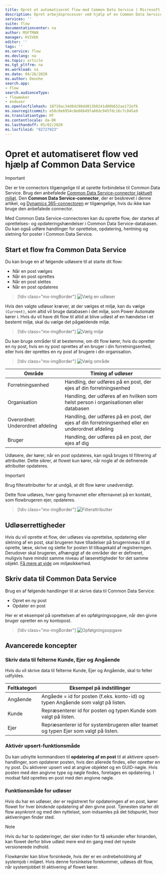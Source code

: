 ```yaml
---
title: Opret et automatiseret flow med Common Data Service | Microsoft Docs
description: Opret arbejdsprocesser ved hjælp af en Common Data Service-forbindelse og Power Automate
services: ''
suite: flow
documentationcenter: na
author: MSFTMAN
manager: KVIVEK
editor: ''
tags: ''
ms.service: flow
ms.devlang: na
ms.topic: article
ms.tgt_pltfrm: na
ms.workload: na
ms.date: 04/26/2020
ms.author: Deonhe
search.app:
- Flow
search.audienceType:
- flowmaker
- enduser
ms.openlocfilehash: 18719ac34d84298dd813b0241d00b652ae172ef6
ms.sourcegitcommit: e58c8e6954c8e666497a66dc945fdc16c7c845a9
ms.translationtype: HT
ms.contentlocale: da-DK
ms.lasthandoff: 05/02/2020
ms.locfileid: "82727923"
---
```

# <a name="create-an-automated-flow-by-using-common-data-service"></a>Opret et automatiseret flow ved hjælp af Common Data Service

>[!IMPORTANT]
>Der er tre connectors tilgængelige til at oprette forbindelse til Common Data Service. Brug den anbefalede [Common Data Service-connector (aktuelt miljø)](./connection-cds-native.md). Den **Common Data Service-connector**, der er beskrevet i denne artikel, og [Dynamics 365-connectoren](https://docs.microsoft.com/connectors/dynamicscrmonline/) er tilgængelige, hvis du ikke kan bruge den anbefalede connector.


Med Common Data Service-connectoren kan du oprette flow, der startes af oprettelses- og opdateringshændelser i Common Data Service-databasen. Du kan også udføre handlinger for oprettelse, opdatering, hentning og sletning for poster i Common Data Service.

## <a name="initiate-a-flow-from-common-data-service"></a>Start et flow fra Common Data Service

Du kan bruge en af følgende udløsere til at starte dit flow:

- Når en post vælges
- Når en post oprettes
- Når en post slettes
- Når en post opdateres


> [!div class="mx-imgBorder"]
> ![Vælg en udløser](./media/cds-connector/Triggers.png)

Hvis den valgte udløser kræver, at der vælges et miljø, kan du vælge `(Current)`, som altid vil bruge databasen i det miljø, som Power Automate kører i. Hvis du vil have dit flow til altid at blive udløst af en hændelse i et bestemt miljø, skal du vælge det pågældende miljø.

> [!div class="mx-imgBorder"]
> ![Vælg miljø](./media/cds-connector/Environments.png)

Du kan bruge områder til at bestemme, om dit flow kører, hvis du opretter en ny post, hvis en ny post oprettes af en bruger i din forretningsenhed, eller hvis der oprettes en ny post af brugere i din organisation.

> [!div class="mx-imgBorder"]
> ![Vælg område](./media/cds-connector/Scopes.png)

|Område|Timing af udløser|
| --- | --- |
|Forretningsenhed|Handling, der udføres på en post, der ejes af din forretningsenhed|
|Organisation|Handling, der udføres af en hvilken som helst person i organisationen eller databasen|
|Overordnet: Underordnet afdeling|Handling, der udføres på en post, der ejes af din forretningsenhed eller en underordnet afdeling|
|Bruger|Handling, der udføres på en post, der ejes af dig|

Udløsere, der kører, når en post opdateres, kan også bruges til filtrering af attributter. Dette sikrer, at flowet kun kører, når nogle af de definerede attributter opdateres.

> [!IMPORTANT]
> Brug filterattributter for at undgå, at dit flow kører unødvendigt.

Dette flow udløses, hver gang fornavnet eller efternavnet på en kontakt, som flowbrugeren ejer, opdateres.

> [!div class="mx-imgBorder"]
> ![Filterattributter](./media/cds-connector/FilterAttributes.png)

## <a name="trigger-privileges"></a>Udløserrettigheder

Hvis du vil oprette et flow, der udløses via oprettelse, opdatering eller sletning af en post, skal brugeren have tilladelser på brugerniveau til at oprette, læse, skrive og slette for posten til tilbagekald af registreringen. Derudover skal brugeren, afhængigt af de områder der er defineret, muligvis have mindst samme niveau af læserettigheder for det samme objekt.  [Få mere at vide](https://docs.microsoft.com/power-platform/admin/database-security) om miljøsikkerhed.

## <a name="write-data-into-common-data-service"></a>Skriv data til Common Data Service

Brug en af følgende handlinger til at skrive data til Common Data Service:

- Opret en ny post
- Opdater en post

Her er et eksempel på oprettelsen af en opfølgningsopgave, når den givne bruger opretter en ny kontopost.  

> [!div class="mx-imgBorder"]
> ![Opfølgningsopgave](./media/cds-connector/Regarding.png)

## <a name="advanced-concepts"></a>Avancerede koncepter

### <a name="write-data-into-customer-owner-and-regarding-fields"></a>Skriv data til felterne Kunde, Ejer og Angående

Hvis du vil skrive data til felterne Kunde, Ejer og Angående, skal to felter udfyldes.

| Feltkategori | Eksempel på indstillinger |
| --- | --- |
| Angående | Angåede = id for posten (f.eks. konto-id) og typen Angående som valgt på listen. |
| Kunde | Repræsenterer id for posten og typen Kunde som valgt på listen. |
| Ejer | Repræsenterer id for systembrugeren eller teamet og typen Ejer som valgt på listen. |

### <a name="enable-upsert-behavior"></a>Aktivér upsert-funktionsmåde

Du kan udnytte kommandoen til **opdatering af en post** til at aktivere upsert-handlinger, som opdaterer posten, hvis den allerede findes, eller opretter en ny post. Du aktiverer upsert ved at angive objektet og en GUID-nøgle. Hvis posten med den angivne type og nøgle findes, foretages en opdatering. I modsat fald oprettes en post med den angivne nøgle.

### <a name="trigger-behavior"></a>Funktionsmåde for udløser

Hvis du har en udløser, der er registreret for opdateringen af en post, kører flowet for hver *bindende* opdatering af den givne post. Tjenesten starter dit flow asynkront og med den nyttelast, som indsamles på det tidspunkt, hvor aktiveringen finder sted.

> [!NOTE]
> Hvis du har to opdateringer, der sker inden for få sekunder efter hinanden, kan flowet derfor blive udløst mere end én gang med det nyeste versionerede indhold.

Flowkørsler kan blive forsinkede, hvis der er en ordrebeholdning af systemjob i miljøet.  Hvis denne forsinkelse forekommer, udløses dit flow, når systemjobbet til aktivering af flowet kører.

